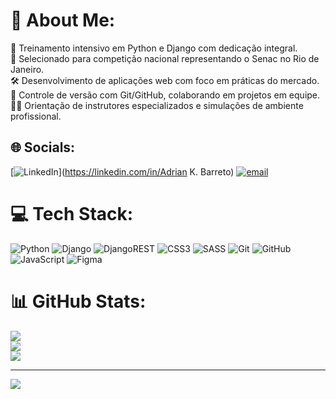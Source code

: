 # 💫 About Me:
🧠 Treinamento intensivo em Python e Django com dedicação integral.<br>🏅 Selecionado para competição nacional representando o Senac no Rio de Janeiro.<br>🛠️ Desenvolvimento de aplicações web com foco em práticas do mercado.<br>🔄 Controle de versão com Git/GitHub, colaborando em projetos em equipe.<br>👨‍🏫 Orientação de instrutores especializados e simulações de ambiente profissional.


## 🌐 Socials:
[![LinkedIn](https://img.shields.io/badge/LinkedIn-%230077B5.svg?logo=linkedin&logoColor=white)](https://linkedin.com/in/Adrian K. Barreto) [![email](https://img.shields.io/badge/Email-D14836?logo=gmail&logoColor=white)](mailto:kayllan.profissional@proton.me) 

# 💻 Tech Stack:
![Python](https://img.shields.io/badge/python-3670A0?style=for-the-badge&logo=python&logoColor=ffdd54) ![Django](https://img.shields.io/badge/django-%23092E20.svg?style=for-the-badge&logo=django&logoColor=white) ![DjangoREST](https://img.shields.io/badge/DJANGO-REST-ff1709?style=for-the-badge&logo=django&logoColor=white&color=ff1709&labelColor=gray) ![CSS3](https://img.shields.io/badge/css3-%231572B6.svg?style=for-the-badge&logo=css3&logoColor=white) ![SASS](https://img.shields.io/badge/SASS-hotpink.svg?style=for-the-badge&logo=SASS&logoColor=white) ![Git](https://img.shields.io/badge/git-%23F05033.svg?style=for-the-badge&logo=git&logoColor=white) ![GitHub](https://img.shields.io/badge/github-%23121011.svg?style=for-the-badge&logo=github&logoColor=white) ![JavaScript](https://img.shields.io/badge/javascript-%23323330.svg?style=for-the-badge&logo=javascript&logoColor=%23F7DF1E) ![Figma](https://img.shields.io/badge/figma-%23F24E1E.svg?style=for-the-badge&logo=figma&logoColor=white)
# 📊 GitHub Stats:
![](https://github-readme-stats.vercel.app/api?username=AdrianAtDjango&theme=dark&hide_border=false&include_all_commits=true&count_private=false)<br/>
![](https://nirzak-streak-stats.vercel.app/?user=AdrianAtDjango&theme=dark&hide_border=false)<br/>
![](https://github-readme-stats.vercel.app/api/top-langs/?username=AdrianAtDjango&theme=dark&hide_border=false&include_all_commits=true&count_private=false&layout=compact)

---
[![](https://visitcount.itsvg.in/api?id=AdrianAtDjango&icon=0&color=0)](https://visitcount.itsvg.in)

<!-- Proudly created with GPRM ( https://gprm.itsvg.in ) -->

